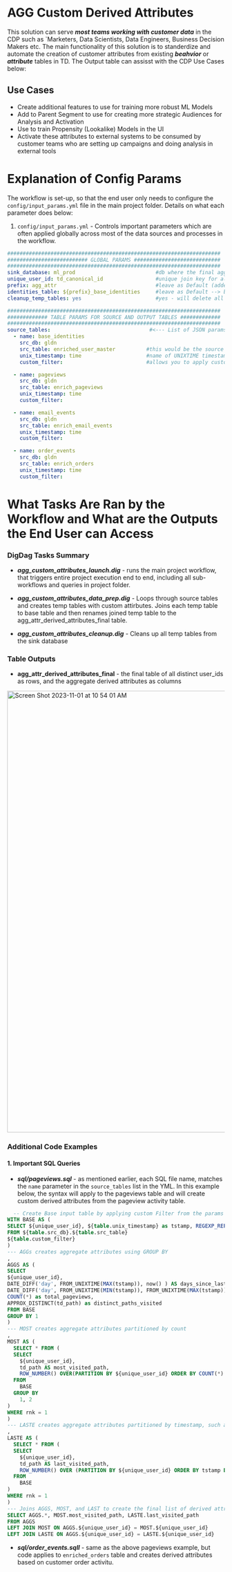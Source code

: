 # AGG Custom Derived Attributes

This solution can serve ***most teams working with customer data*** in the CDP such as `Marketers, Data Scientists, Data Engineers, Business Decision Makers etc. The main functionality of this solution is to standerdize and automate the creation of customer attributes from existing ***beahvior*** or ***attribute*** tables in TD. The Output table can assisst with the CDP Use Cases below:

## Use Cases

- Create additional features to use for training more robust ML Models
- Add to Parent Segment to use for creating more strategic Audiences for Analysis and Activation
- Use to train Propensity (Lookalike) Models in the UI
- Activate these attributes to external systems to be consumed by customer teams who are setting up campaigns and doing analysis in external tools

# Explanation of Config Params 

The workflow is set-up, so that the end user only needs to configure the `config/input_params.yml` file in the main project folder. Details on what each parameter does below:


1. `config/input_params.yml` - Controls important parameters which are often applied globally across most of the data sources and processes in the workflow.


```YAML
#####################################################################
########################## GLOBAL PARAMS ############################
#####################################################################
sink_database: ml_prod                          #db where the final agg_attr_derived_attributes_final is written
unique_user_id: td_canonical_id                 #unique join key for all input tables
prefix: agg_attr                                #leave as Default (added to all output tables as prefix for easy find in database)
identities_table: ${prefix}_base_identities     #leave as Default --> base table of all distinct user_ids in the Parent Segment used for joining all custom feature tables to
cleanup_temp_tables: yes                        #yes - will delete all temp tables after final table is created

#####################################################################
############# TABLE PARAMS FOR SOURCE AND OUTPUT TABLES #############
#####################################################################
source_tables:                                #<--- List of JSON params to loop through and execute a custom SQL that matches the 'name' param.
  - name: base_identities
    src_db: gldn
    src_table: enriched_user_master          #this would be the source table that the custom SQL query will run on to create the derieved agg attributes from this table
    unix_timestamp: time                     #name of UNIXTIME timestamp column for behavior tables
    custom_filter:                           #allows you to apply custom filter to the SQL query by using `WHERE` notation, which getsautomatically inserted into query

  - name: pageviews
    src_db: gldn
    src_table: enrich_pageviews
    unix_timestamp: time
    custom_filter: 

  - name: email_events
    src_db: gldn
    src_table: enrich_email_events
    unix_timestamp: time
    custom_filter: 

  - name: order_events
    src_db: gldn
    src_table: enrich_orders
    unix_timestamp: time
    custom_filter: 
```
# What Tasks Are Ran by the Workflow and What are the Outputs the End User can Access

### DigDag Tasks Summary

- ***agg_custom_attributes_launch.dig*** - runs the main project workflow, that triggers entire project execution end to end, including all sub-workflows and queries in project folder.

- ***agg_custom_attributes_data_prep.dig***  - Loops through source tables and creates temp tables with custom attirbutes. Joins each temp table to base table and then renames joined temp table to the agg_attr_derived_attributes_final table. 

- ***agg_custom_attributes_cleanup.dig***  - Cleans up all temp tables from the sink database


### Table Outputs

- **agg_attr_derived_attributes_final** - the final table of all distinct user_ids as rows, and the aggregate derived attributes as columns

<img width="1023" alt="Screen Shot 2023-11-01 at 10 54 01 AM" src="https://github.com/treasure-data-ps/ps_ml_analytics_team_solutions_prod/assets/40249921/c1a6a363-595a-4d1c-b5b2-725bf17264a0">


### Additional Code Examples

#### 1. Important SQL Queries

- ***sql/pageviews.sql*** - as mentioned earlier, each SQL file name, matches the `name` parameter in the `source_tables` list in the YML. In this example below, the syntax will apply to the pageviews table and will create custom derived attributes from the pageview activity table.

```SQL
  -- Create Base input table by applying custom Filter from the params YAML and standerdizing unixtme column as tstamp, so it can be used by the code below to create time based attriutes
WITH BASE AS (
SELECT ${unique_user_id}, ${table.unix_timestamp} as tstamp, REGEXP_REPLACE(lower(TRIM(td_path)), '[^a-zA-Z0-9]', '_') as td_path
FROM ${table.src_db}.${table.src_table}
${table.custom_filter}
)
--- AGGs creates aggregate attributes using GROUP BY
,
AGGS AS (
SELECT 
${unique_user_id},
DATE_DIFF('day', FROM_UNIXTIME(MAX(tstamp)), now() ) AS days_since_last_pageview,
DATE_DIFF('day', FROM_UNIXTIME(MIN(tstamp)), FROM_UNIXTIME(MAX(tstamp)) ) as browsing_history_length,
COUNT(*) as total_pageviews,
APPROX_DISTINCT(td_path) as distinct_paths_visited
FROM BASE
GROUP BY 1
)
--- MOST creates aggregate attributes partitioned by count 
,
MOST AS (
  SELECT * FROM (
  SELECT 
    ${unique_user_id}, 
    td_path AS most_visited_path,
    ROW_NUMBER() OVER(PARTITION BY ${unique_user_id} ORDER BY COUNT(*) DESC) as rnk
  FROM 
    BASE
  GROUP BY 
    1, 2
)
WHERE rnk = 1
)
--- LASTE creates aggregate attributes partitioned by timestamp, such as last_page_visited, 
,
LASTE AS (
  SELECT * FROM (
  SELECT 
    ${unique_user_id}, 
    td_path AS last_visited_path,
    ROW_NUMBER() OVER (PARTITION BY ${unique_user_id} ORDER BY tstamp DESC) as rnk
  FROM 
    BASE
)
WHERE rnk = 1
)
--- Joins AGGS, MOST, and LAST to create the final list of derived attributes
SELECT AGGS.*, MOST.most_visited_path, LASTE.last_visited_path
FROM AGGS
LEFT JOIN MOST ON AGGS.${unique_user_id} = MOST.${unique_user_id}
LEFT JOIN LASTE ON AGGS.${unique_user_id} = LASTE.${unique_user_id}

```

- ***sql/order_events.sqll*** - same as the above pageviews example, but code applies to `enriched_orders` table and creates derived attributes based on customer order activitu.




